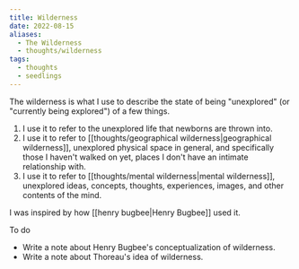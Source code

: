 ```yaml
---
title: Wilderness
date: 2022-08-15
aliases:
  - The Wilderness
  - thoughts/wilderness
tags:
  - thoughts
  - seedlings
---
```

The wilderness is what I use to describe the state of being "unexplored" (or "currently being explored") of a few things.

1. I use it to refer to the unexplored life that newborns are thrown into.
2. I use it to refer to [[thoughts/geographical wilderness|geographical wilderness]], unexplored physical space in general, and specifically those I haven't walked on yet, places I don't have an intimate relationship with.
3. I use it to refer to [[thoughts/mental wilderness|mental wilderness]], unexplored ideas, concepts, thoughts, experiences, images, and other contents of the mind.

I was inspired by how [[henry bugbee|Henry Bugbee]] used it.

To do
- Write a note about Henry Bugbee's conceptualization of wilderness.
- Write a note about Thoreau's idea of wilderness.